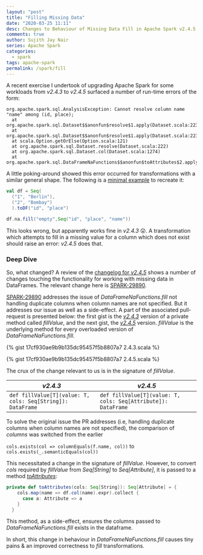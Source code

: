 ```yaml
---
layout: "post"
title: "Filling Missing Data"
date: "2020-03-25 11:11"
desc: Changes to Behaviour of Missing Data Fill in Apache Spark v2.4.5
comments: true
author: Sujith Jay Nair
series: Apache Spark
categories:
  - spark
tags: apache-spark
permalink: /spark/fill
---
```

A recent exercise I undertook of upgrading Apache Spark for some workloads from *v2.4.3* to *v2.4.5* surfaced a number of run-time errors of the form:

```
org.apache.spark.sql.AnalysisException: Cannot resolve column name "name" among (id, place);
  at org.apache.spark.sql.Dataset$$anonfun$resolve$1.apply(Dataset.scala:223)
  at org.apache.spark.sql.Dataset$$anonfun$resolve$1.apply(Dataset.scala:223)
  at scala.Option.getOrElse(Option.scala:121)
  at org.apache.spark.sql.Dataset.resolve(Dataset.scala:222)
  at org.apache.spark.sql.Dataset.col(Dataset.scala:1274)
  at org.apache.spark.sql.DataFrameNaFunctions$$anonfun$toAttributes$2.apply(DataFrameNaFunctions.scala:475)
```

A little poking-around showed this error occurred for transformations with a similar general shape. The following is a [minimal example](https://stackoverflow.com/help/minimal-reproducible-example) to recreate it:
```scala
val df = Seq(
  ("1", "Berlin"),
  ("2", "Bombay")
  ).toDF("id", "place")

df.na.fill("empty",Seq("id", "place", "name"))
```

This looks wrong, but apparently works fine in *v2.4.3* 😲. A transformation which attempts to fill in a missing value for a column which does not exist should raise an error: *v2.4.5* does that.

<!--break-->

### Deep Dive
So, what changed? A review of the [changelog for *v2.4.5*](https://issues.apache.org/jira/secure/ReleaseNote.jspa?projectId=12315420&version=12346042) shows a number of changes touching the functionality for working with missing data in DataFrames. The relevant change here is [SPARK-29890](https://issues.apache.org/jira/browse/SPARK-29890).

[SPARK-29890](https://issues.apache.org/jira/browse/SPARK-29890) addresses the issue of *DataFrameNaFunctions.fill* not handling duplicate columns when column names are not specified. But it addresses our issue as well as a side-effect. A part of the associated pull-request is presented below: the first gist is the [*v2.4.3*](https://github.com/apache/spark/blob/c3e32bf06c35ba2580d46150923abfa795b4446a/sql/core/src/main/scala/org/apache/spark/sql/DataFrameNaFunctions.scala#L472-L508) version of a private method called *fillValue*, and the next gist, the [*v2.4.5*](https://github.com/apache/spark/blob/cee4ecbb16917fa85f02c635925e2687400aa56b/sql/core/src/main/scala/org/apache/spark/sql/DataFrameNaFunctions.scala#L501-L536) version. *fillValue* is the underlying method for every overloaded version of *DataFrameNaFunctions.fill*.

{% gist 17cf930ae9b9b135dc95457f5b8807a7 2.4.3.scala %}

{% gist 17cf930ae9b9b135dc95457f5b8807a7 2.4.5.scala %}

The crux of the change relevant to us is in the signature of *fillValue*.

*v2.4.3*  |  *v2.4.5*
--|--
`def fillValue[T](value: T, cols: Seq[String]): DataFrame`   |  `def fillValue[T](value: T, cols: Seq[Attribute]): DataFrame`  


To solve the original issue the PR addresses (i.e, handling duplicate columns when column names are not specified), the comparison of *columns* was switched from the earlier

`cols.exists(col => columnEquals(f.name, col))` to `cols.exists(_.semanticEquals(col))`

This necessitated a change in the signature of *fillValue*. However, to convert *cols* required by *fillValue* from *Seq[String]* to *Seq[Attribute]*, it is passed to a method [*toAttributes*](https://github.com/apache/spark/blob/cee4ecbb16917fa85f02c635925e2687400aa56b/sql/core/src/main/scala/org/apache/spark/sql/DataFrameNaFunctions.scala#L474-L478):


```scala
private def toAttributes(cols: Seq[String]): Seq[Attribute] = {
    cols.map(name => df.col(name).expr).collect {
      case a: Attribute => a
    }
  }
```

This method, as a side-effect, ensures the columns passed to *DataFrameNaFunctions.fill* exists in the dataframe.

In short, this change in behaviour in *DataFrameNaFunctions.fill* causes tiny pains & an improved correctness to *fill* transformations.
